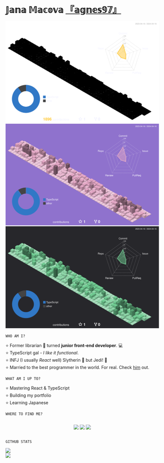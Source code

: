 # 𝕁𝕒𝕟𝕒 𝕄𝕒𝕔𝕠𝕧𝕒 [『𝕒𝕘𝕟𝕖𝕤𝟡𝟟』][github]

<p align="center" >
    <img alt="github profile contributions chart" src="https://raw.githubusercontent.com/agnes97/agnes97/master/profile-3d-contrib/readme-rainbow.svg" />
    <img alt="github profile contributions chart" src="https://raw.githubusercontent.com/agnes97/agnes97/master/profile-3d-contrib/portfolio-light-theme.svg" />
    <img alt="github profile contributions chart" src="https://raw.githubusercontent.com/agnes97/agnes97/master/profile-3d-contrib/portfolio-dark-theme.svg" />
</p>

~~~
WHO AM I?
~~~

⭐ Former librarian 📜 turned **junior front-end developer**. 💻  
⭐ TypeScript gal - *I like it functional*.  
⭐ INFJ (I usually *React* well) Slytherin 🐍 but Jedi! 🥢  
⭐ Married to the best programmer in the world. For real. Check [him](https://github.com/macajind) out. 

~~~
WHAT AM I UP TO?
~~~

⭐ Mastering React & TypeScript  
⭐ Building my portfolio  
⭐ Learning Japanese  

~~~
WHERE TO FIND ME?
~~~

<div style="display: flex; justify-content: center; margin: 0 auto;">

[<img width="30px" src="https://cdn.jsdelivr.net/npm/simple-icons@v3/icons/instagram.svg" />][instagram]
[<img width="30px" src="https://cdn.jsdelivr.net/npm/simple-icons@v3/icons/github.svg" />][github]
[<img width="30px" src="https://cdn.jsdelivr.net/npm/simple-icons@v3/icons/linkedin.svg" />][linkedin]

</div>

~~~
GITHUB STATS
~~~

<img style="display: block; margin: 0 auto;"  src="https://github-readme-stats.vercel.app/api?username=agnes97&show_icons=true&hide_border=true&title_color=ffffff&icon_color=34abeb&text_color=daf7dc&bg_color=151515" />  

<img style="display: block; margin: 0 auto;" src="https://github-readme-stats.vercel.app/api/top-langs/?username=agnes97&layout=compact&show_icons=true&hide_border=true&title_color=ffffff&icon_color=34abeb&text_color=daf7dc&bg_color=151515"/>

[czechitas]: https://www.czechitas.cz/ 'Czechitas'
[github]: https://github.com/agnes97 'GitHub'
[instagram]: https://www.instagram.com/agnes.and.life/ 'Instagram'
[linkedin]: https://www.linkedin.com/in/agnes97/ 'LinkedIn'
